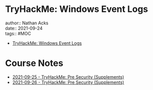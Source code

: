 # TryHackMe: Windows Event Logs

author:: Nathan Acks  
date:: 2021-09-24  
tags:: #MOC

* [TryHackMe: Windows Event Logs](https://tryhackme.com/room/windowseventlogs)

# Course Notes

* [2021-09-25 - TryHackMe: Pre Security (Supplements)](../log/2021-09-25-tryhackme-pre-security-supplements.md)
* [2021-09-26 - TryHackMe: Pre Security (Supplements)](../log/2021-09-26-tryhackme-pre-security-supplements.md)
